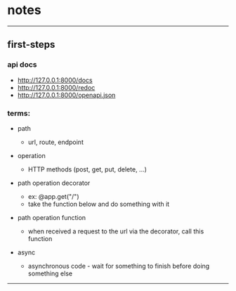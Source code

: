 # notes




---

## first-steps

### api docs

- http://127.0.0.1:8000/docs
- http://127.0.0.1:8000/redoc
- http://127.0.0.1:8000/openapi.json

### terms:

- path 
    - url, route, endpoint

- operation
    - HTTP methods (post, get, put, delete, ...)

- path operation decorator
    - ex: @app.get("/")
    - take the function below and do something with it

- path operation function
    - when received a request to the url via the decorator, call this function

- async
    - asynchronous code - wait for something to finish before doing something else
---
